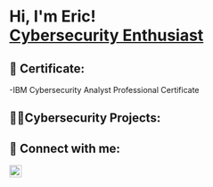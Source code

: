 <h1>Hi, I'm Eric! <br/><a href="https://github.com/ResonantCyberSheild"></a> <a href="https://www.linkedin.com/in/eric-purdie-/">Cybersecurity Enthusiast  </a>

<h2>🧾 Certificate:</h2>
-IBM Cybersecurity Analyst Professional Certificate


<h2>👨‍💻Cybersecurity Projects:</h2>




<h2> 🤳 Connect with me:</h2>


[<img align="left" alt="EricPurdie | LinkedIn" width="22px" src="https://cdn.jsdelivr.net/npm/simple-icons@v3/icons/linkedin.svg" />][linkedin]



[linkedin]: https://linkedin.com/in/eric-purdie-/

<!--
**joshmadakor1/joshmadakor1** is a ✨ _special_ ✨ repository because its `README.md` (this file) appears on your GitHub profile.

Here are some ideas to get you started:

- 🔭 I’m currently working on ...
- 🌱 I’m currently learning ...
- 👯 I’m looking to collaborate on ...
- 🤔 I’m looking for help with ...
- 💬 Ask me about ...
- 📫 How to reach me: ...
- 😄 Pronouns: ...
- ⚡ Fun fact: ...
-->
